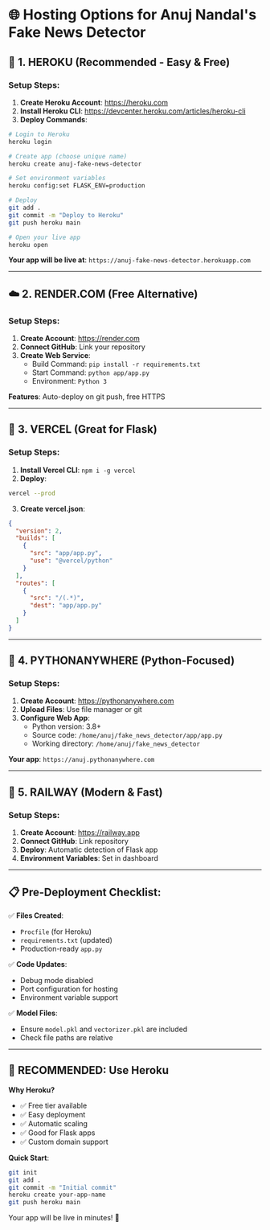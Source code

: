 # 🌐 Hosting Options for Anuj Nandal's Fake News Detector

## 🚀 1. HEROKU (Recommended - Easy & Free)

### Setup Steps:
1. **Create Heroku Account**: https://heroku.com
2. **Install Heroku CLI**: https://devcenter.heroku.com/articles/heroku-cli
3. **Deploy Commands**:
```bash
# Login to Heroku
heroku login

# Create app (choose unique name)
heroku create anuj-fake-news-detector

# Set environment variables
heroku config:set FLASK_ENV=production

# Deploy
git add .
git commit -m "Deploy to Heroku"
git push heroku main

# Open your live app
heroku open
```

**Your app will be live at**: `https://anuj-fake-news-detector.herokuapp.com`

---

## ☁️ 2. RENDER.COM (Free Alternative)

### Setup Steps:
1. **Create Account**: https://render.com
2. **Connect GitHub**: Link your repository
3. **Create Web Service**:
   - Build Command: `pip install -r requirements.txt`
   - Start Command: `python app/app.py`
   - Environment: `Python 3`

**Features**: Auto-deploy on git push, free HTTPS

---

## 🎯 3. VERCEL (Great for Flask)

### Setup Steps:
1. **Install Vercel CLI**: `npm i -g vercel`
2. **Deploy**:
```bash
vercel --prod
```
3. **Create vercel.json**:
```json
{
  "version": 2,
  "builds": [
    {
      "src": "app/app.py",
      "use": "@vercel/python"
    }
  ],
  "routes": [
    {
      "src": "/(.*)",
      "dest": "app/app.py"
    }
  ]
}
```

---

## 🐍 4. PYTHONANYWHERE (Python-Focused)

### Setup Steps:
1. **Create Account**: https://pythonanywhere.com
2. **Upload Files**: Use file manager or git
3. **Configure Web App**:
   - Python version: 3.8+
   - Source code: `/home/anuj/fake_news_detector/app/app.py`
   - Working directory: `/home/anuj/fake_news_detector`

**Your app**: `https://anuj.pythonanywhere.com`

---

## 🌊 5. RAILWAY (Modern & Fast)

### Setup Steps:
1. **Create Account**: https://railway.app
2. **Connect GitHub**: Link repository
3. **Deploy**: Automatic detection of Flask app
4. **Environment Variables**: Set in dashboard

---

## 📋 Pre-Deployment Checklist:

✅ **Files Created**:
- `Procfile` (for Heroku)
- `requirements.txt` (updated)
- Production-ready `app.py`

✅ **Code Updates**:
- Debug mode disabled
- Port configuration for hosting
- Environment variable support

✅ **Model Files**:
- Ensure `model.pkl` and `vectorizer.pkl` are included
- Check file paths are relative

---

## 🎯 RECOMMENDED: Use Heroku

**Why Heroku?**
- ✅ Free tier available
- ✅ Easy deployment
- ✅ Automatic scaling
- ✅ Good for Flask apps
- ✅ Custom domain support

**Quick Start**:
```bash
git init
git add .
git commit -m "Initial commit"
heroku create your-app-name
git push heroku main
```

Your app will be live in minutes! 🚀
